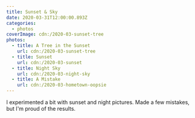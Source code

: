 ```yaml
---
title: Sunset & Sky
date: 2020-03-31T12:00:00.893Z
categories:
  - photos
coverImage: cdn:/2020-03-sunset-tree
photos:
  - title: A Tree in the Sunset
    url: cdn:/2020-03-sunset-tree
  - title: Sunset
    url: cdn:/2020-03-sunset
  - title: Night Sky
    url: cdn:/2020-03-night-sky
  - title: A Mistake
    url: cdn:/2020-03-hometown-oopsie
---
```


I experimented a bit with sunset and night pictures. Made a few mistakes, but I'm proud of the results.
